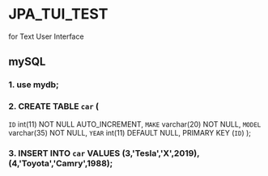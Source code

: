 # JPA_TUI_TEST
for Text User Interface


## mySQL
### 1. use mydb;

### 2. CREATE TABLE `car` (
  `ID` int(11) NOT NULL AUTO_INCREMENT,
  `MAKE` varchar(20) NOT NULL,
  `MODEL` varchar(35) NOT NULL,
  `YEAR` int(11) DEFAULT NULL,
  PRIMARY KEY (`ID`)
);

### 3. INSERT INTO `car` VALUES (3,'Tesla','X',2019),(4,'Toyota','Camry',1988);
